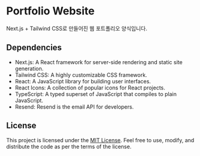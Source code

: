 # Portfolio Website

Next.js + Tailwind CSS로 만들어진 웹 포트폴리오 양식입니다.

## Dependencies

- Next.js: A React framework for server-side rendering and static site generation.
- Tailwind CSS: A highly customizable CSS framework.
- React: A JavaScript library for building user interfaces.
- React Icons: A collection of popular icons for React projects.
- TypeScript: A typed superset of JavaScript that compiles to plain JavaScript.
- Resend: Resend is the email API for developers.

## License
This project is licensed under the [MIT License](https://opensource.org/licenses/MIT). Feel free to use, modify, and distribute the code as per the terms of the license.

